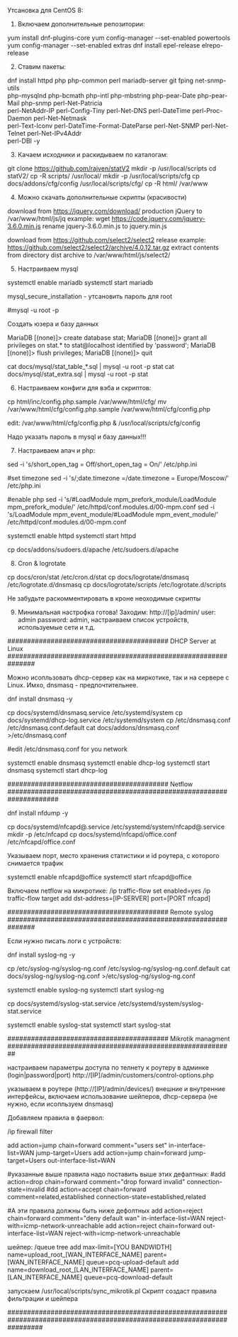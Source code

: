 Утсановка для CentOS 8:

1. Включаем дополнительные репозитории:

yum install dnf-plugins-core
yum config-manager --set-enabled powertools
yum config-manager --set-enabled extras
dnf install epel-release elrepo-release

2. Ставим пакеты:

dnf install httpd php php-common perl mariadb-server git fping net-snmp-utils \
php-mysqlnd php-bcmath php-intl php-mbstring php-pear-Date php-pear-Mail php-snmp perl-Net-Patricia \
perl-NetAddr-IP perl-Config-Tiny perl-Net-DNS perl-DateTime perl-Proc-Daemon perl-Net-Netmask \
perl-Text-Iconv perl-DateTime-Format-DateParse perl-Net-SNMP perl-Net-Telnet perl-Net-IPv4Addr \
perl-DBI -y

3. Качаем исходники и раскидываем по каталогам:

git clone https://github.com/rajven/statV2
mkdir -p /usr/local/scripts
cd statV2/
cp -R scripts/ /usr/local/
mkdir -p /usr/local/scripts/cfg
cp docs/addons/cfg/config /usr/local/scripts/cfg/
cp -R html/ /var/www

4. Можно скачать дополнительные скрипты (красивости)

download from https://jquery.com/download/ production jQuery to /var/www/html/js/jq
example: wget https://code.jquery.com/jquery-3.6.0.min.js
rename jquery-3.6.0.min.js to jquery.min.js

download from https://github.com/select2/select2 release
example: https://github.com/select2/select2/archive/4.0.12.tar.gz
extract contents from directory dist archive to /var/www/html/js/select2/

5. Настраиваем mysql 

systemctl enable mariadb
systemctl start mariadb

mysql_secure_installation - утсановить пароль для root

#mysql -u root -p

Создать юзера и базу данных

MariaDB [(none)]> create database stat;
MariaDB [(none)]> grant all privileges on stat.* to stat@localhost identified by 'password';
MariaDB [(none)]> flush privileges;
MariaDB [(none)]> quit

cat docs/mysql/stat_table_*.sql | mysql -u root -p stat
cat docs/mysql/stat_extra.sql | mysql -u root -p stat

6. Настраиваем конфиги для вэба и скриптов:

cp html/inc/config.php.sample /var/www/html/cfg/
mv /var/www/html/cfg/config.php.sample /var/www/html/cfg/config.php

edit: /var/www/html/cfg/config.php & /usr/local/scripts/cfg/config

Надо указать пароль в  mysql и базу данных!!!

7. Настраиваем апач и php:

sed -i 's/short_open_tag = Off/short_open_tag = On/' /etc/php.ini

#set timezone
sed -i 's/;date.timezone =/date.timezone = Europe\/Moscow/' /etc/php.ini

#enable php
sed -i 's/#LoadModule mpm_prefork_module/LoadModule mpm_prefork_module/' /etc/httpd/conf.modules.d/00-mpm.conf
sed -i 's/LoadModule mpm_event_module/#LoadModule mpm_event_module/' /etc/httpd/conf.modules.d/00-mpm.conf

systemctl enable httpd
systemctl start httpd

cp docs/addons/sudoers.d/apache /etc/sudoers.d/apache

8. Cron & logrotate

cp docs/cron/stat /etc/cron.d/stat
cp docs/logrotate/dnsmasq /etc/logrotate.d/dnsmasq
cp docs/logrotate/scripts /etc/logrotate.d/scripts

Не забудьте раскомментировать в кроне неоходимые скрипты

9. Минимальная настрофка готова! Заходим: http://[ip]/admin/ user: admin password: admin, настраиваем список устройств, используемые сети и т.д.

######################################### DHCP Server at Linux ###############################################################

Можно исопльзовать dhcp-сервер как на миркотике, так и на сервере с Linux. Имхо, dnsmasq - предпочтительнее. 

dnf install dnsmasq -y

cp docs/systemd/dnsmasq.service /etc/systemd/system
cp docs/systemd/dhcp-log.service /etc/systemd/system
cp /etc/dnsmasq.conf /etc/dnsmasq.conf.default
cat docs/addons/dnsmasq.conf >/etc/dnsmasq.conf

#edit /etc/dnsmasq.conf for you network

systemctl enable dnsmasq
systemctl enable dhcp-log
systemctl start dnsmasq
systemctl start dhcp-log

######################################### Netflow #####################################################################

dnf install nfdump -y

cp docs/systemd/nfcapd@.service /etc/systemd/system/nfcapd@.service
mkdir -p /etc/nfcapd
cp docs/systemd/nfcapd/office.conf /etc/nfcapd/office.conf

Указываем порт, место хранения статистики и id роутера, с которого снимается трафик

systemctl enable nfcapd@office
systemctl start nfcapd@office

Включаем netflow на микротике:
/ip traffic-flow
set enabled=yes
/ip traffic-flow target
add dst-address=[IP-SERVER] port=[PORT nfcapd]

######################################### Remote syslog ###############################################################

Если нужно писать логи с устройств:

dnf install syslog-ng -y

cp /etc/syslog-ng/syslog-ng.conf  /etc/syslog-ng/syslog-ng.conf.default
cat docs/syslog-ng/syslog-ng.conf >/etc/syslog-ng/syslog-ng.conf

systemctl enable syslog-ng
systemctl start syslog-ng

cp docs/systemd/syslog-stat.service /etc/systemd/system/syslog-stat.service

systemctl enable syslog-stat
systemctl start syslog-stat

######################################### Mikrotik managment ##########################################################

настраиваем параметры доступа по телнету к роутеру в админке (login|password|port)  http://[IP]/admin/customers/control-options.php

указываем в роутере (http://[IP]/admin/devices/) внешние и внутренние интерфейсы, включаем использование шейперов, dhcp-сервера (не нужно, если исопльзуем dnsmasq)

Добавляем правила в фаервол:

/ip firewall filter

add action=jump chain=forward comment="users set" in-interface-list=WAN jump-target=Users
add action=jump chain=forward jump-target=Users out-interface-list=WAN

#указанные выше правила надо поставить выше этих дефалтных:
#add action=drop chain=forward comment="drop forward invalid" connection-state=invalid
#dd action=accept chain=forward comment=related,established connection-state=established,related

#А эти правила должны быть ниже дефолтных
add action=reject chain=forward comment="deny default wan" in-interface-list=WAN reject-with=icmp-network-unreachable
add action=reject chain=forward out-interface-list=WAN reject-with=icmp-network-unreachable

шейпер:
/queue tree
add max-limit=[YOU BANDWIDTH] name=upload_root_[WAN_INTERFACE_NAME] parent=[WAN_INTERFACE_NAME] queue=pcq-upload-default
add name=download_root_[LAN_INTERFACE_NAME] parent=[LAN_INTERFACE_NAME] queue=pcq-download-default

запускаем /usr/local/scripts/sync_mikrotik.pl
Скрипт создаст правила фильтрации и шейпера

#########################################################################################################################
